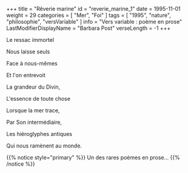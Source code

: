 +++
title = "Rêverie marine"
id = "reverie_marine_1"
date = 1995-11-01
weight = 29
categories = [ "Mer", "Foi" ]
tags = [ "1995", "nature", "philosophie", "versVariable" ]
info = "Vers variable : poème en prose"
LastModifierDisplayName = "Barbara Post"
verseLength = -1
+++

Le ressac immortel

Nous laisse seuls

Face à nous-mêmes

Et l'on entrevoit

La grandeur du Divin,

L'essence de toute chose

Lorsque la mer trace,

Par Son intermédiaire,

Les hiéroglyphes antiques

Qui nous ramènent au monde.

{{% notice style="primary" %}}
Un des rares poèmes en prose...
{{% /notice %}}
